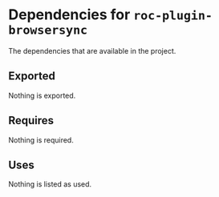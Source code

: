 # Dependencies for `roc-plugin-browsersync`

The dependencies that are available in the project.

## Exported
Nothing is exported.

## Requires
Nothing is required.

## Uses
Nothing is listed as used.
